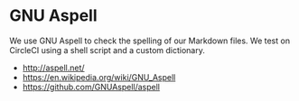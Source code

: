 # GNU Aspell

We use GNU Aspell to check the spelling of our Markdown files. We test on
CircleCI using a shell script and a custom dictionary.

- <http://aspell.net/>
- <https://en.wikipedia.org/wiki/GNU_Aspell>
- <https://github.com/GNUAspell/aspell>
